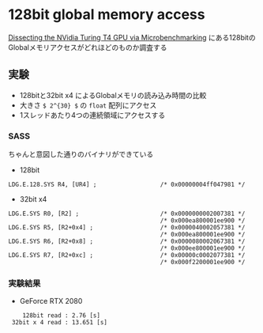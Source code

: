 # 128bit global memory access

[Dissecting the NVidia Turing T4 GPU via Microbenchmarking](https://arxiv.org/pdf/1903.07486.pdf)
にある128bitのGlobalメモリアクセスがどれほどのものか調査する

## 実験
- 128bitと32bit x4 によるGlobalメモリの読み込み時間の比較
- 大きさ `$ 2^{30} $` の `float` 配列にアクセス
- 1スレッドあたり4つの連続領域にアクセスする

### SASS
ちゃんと意図した通りのバイナリができている

- 128bit
```
LDG.E.128.SYS R4, [UR4] ;                  /* 0x00000004ff047981 */
```

- 32bit x4
```
LDG.E.SYS R0, [R2] ;                       /* 0x0000000002007381 */
                                           /* 0x000ea800001ee900 */
LDG.E.SYS R5, [R2+0x4] ;                   /* 0x0000040002057381 */
                                           /* 0x000ea800001ee900 */
LDG.E.SYS R6, [R2+0x8] ;                   /* 0x0000080002067381 */
                                           /* 0x000ee800001ee900 */
LDG.E.SYS R7, [R2+0xc] ;                   /* 0x00000c0002077381 */
                                           /* 0x000f2200001ee900 */
```

### 実験結果

- GeForce RTX 2080

```
    128bit read : 2.76 [s]
 32bit x 4 read : 13.651 [s]
```
